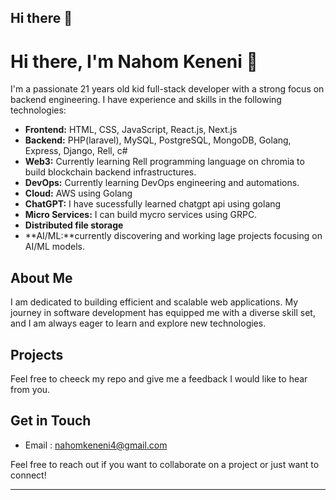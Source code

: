## Hi there 👋



# Hi there, I'm Nahom Keneni 👋

I'm a passionate 21 years old kid full-stack developer with a strong focus on backend engineering. I have experience and skills in the following technologies:

- **Frontend:** HTML, CSS, JavaScript, React.js, Next.js
- **Backend:** PHP(laravel), MySQL, PostgreSQL, MongoDB, Golang, Express, Django, Rell, c#
- **Web3:** Currently learning Rell programming language on chromia to build blockchain backend infrastructures.
- **DevOps:** Currently learning DevOps engineering and automations.
- **Cloud:** AWS using Golang
- **ChatGPT:** I have sucessfully learned chatgpt api using golang
- **Micro Services:** I can build mycro services using GRPC.
- **Distributed file storage**
- **AI/ML:**currently discovering and working lage projects focusing on AI/ML models.

## About Me

I am dedicated to building efficient and scalable web applications. My journey in software development has equipped me with a diverse skill set, and I am always eager to learn and explore new technologies.

## Projects

Feel free to cheeck my repo and give me a feedback I would like to hear from you.

## Get in Touch

- Email : [nahomkeneni4@gmail.com](mailto:nahomkeneni4@gmail.com)

Feel free to reach out if you want to collaborate on a project or just want to connect!

---



